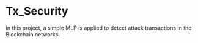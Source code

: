 # Tx_Security
In this project, a simple MLP is applied to detect attack transactions in the Blockchain networks.

